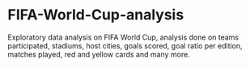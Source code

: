 # FIFA-World-Cup-analysis
Exploratory data analysis on FIFA World Cup, analysis done on teams participated, stadiums, host cities, goals scored, goal ratio per edition, matches played, red and yellow cards and many more.
